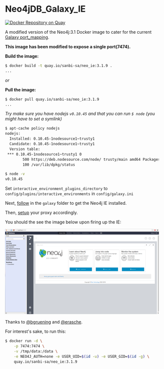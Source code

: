 # Neo4jDB_Galaxy_IE

[![Docker Repository on Quay](https://quay.io/repository/sanbi-sa/neo_ie/status "Docker Repository on Quay")](https://quay.io/repository/sanbi-sa/neo_ie)

A modified version of the Neo4j:3.1 Docker image to cater for the current [Galaxy port_mapping](https://github.com/galaxyproject/galaxy/blob/dev/lib/galaxy/web/base/interactive_environments.py#L381).

**This image has been modified to expose a single port(7474).**

**Build the image:**

```sh
$ docker build -t quay.io/sanbi-sa/neo_ie:3.1.9 .
...
```
_or_

**Pull the image:**

```sh
$ docker pull quay.io/sanbi-sa/neo_ie:3.1.9
...
```

_Try make sure you have nodejs `v0.10.45` and that you can run `$ node` (you might have to set a symlink)_

```sh
$ apt-cache policy nodejs
nodejs:
  Installed: 0.10.45-1nodesource1~trusty1
  Candidate: 0.10.45-1nodesource1~trusty1
  Version table:
 *** 0.10.45-1nodesource1~trusty1 0
        500 https://deb.nodesource.com/node/ trusty/main amd64 Packages
        100 /var/lib/dpkg/status
```

```sh
$ node -v
v0.10.45
```

Set `interactive_environment_plugins_directory` to `config/plugins/interactive_environments` in `config/galaxy.ini`

Next, [follow](galaxy/README.md) in the `galaxy` folder to get the Neo4j IE installed.

Then, [setup](https://docs.galaxyproject.org/en/master/admin/interactive_environments.html#setting-up-the-proxy) your proxy accordingly.

You should the see the image below upon firing up the IE:

![Neo4j-GIE-image](https://raw.githubusercontent.com/COMBAT-TB/neo4j-galaxy-ie/3.1/neo4j_ie.png)

Thanks to [@bgruening](https://github.com/bgruening) and [@erasche](https://github.com/erasche).

For interest's sake, to run this:

```sh
$ docker run -d \
    -p 7474:7474 \
    -v /tmp/data:/data \
    -e NEO4J_AUTH=none -e USER_UID=$(id -u) -e USER_GID=$(id -g) \
    quay.io/sanbi-sa/neo_ie:3.1.9
```
